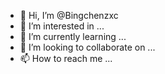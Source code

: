 - 👋 Hi, I’m @Bingchenzxc
- 👀 I’m interested in ...
- 🌱 I’m currently learning ...
- 💞️ I’m looking to collaborate on ...
- 📫 How to reach me ...

<!---
Bingchenzxc/Bingchenzxc is a ✨ special ✨ repository because its `README.md` (this file) appears on your GitHub profile.
You can click the Preview link to take a look at your changes.
--->
